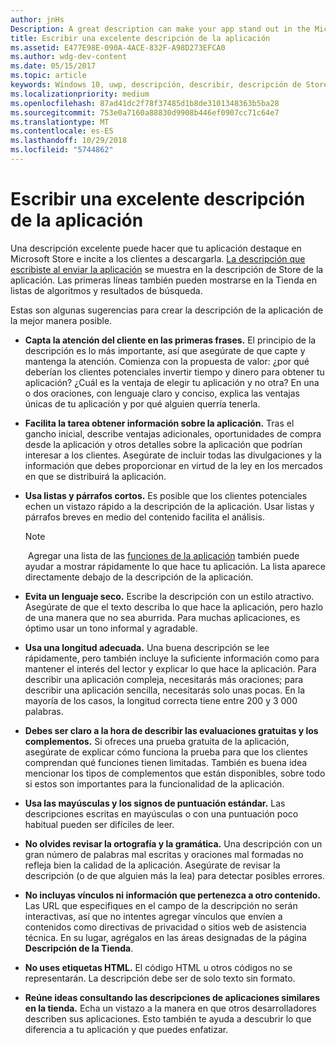```yaml
---
author: jnHs
Description: A great description can make your app stand out in the Microsoft Store and help encourage customers to download it.
title: Escribir una excelente descripción de la aplicación
ms.assetid: E477E98E-090A-4ACE-832F-A98D273EFCA0
ms.author: wdg-dev-content
ms.date: 05/15/2017
ms.topic: article
keywords: Windows 10, uwp, descripción, describir, descripción de Store, marketing
ms.localizationpriority: medium
ms.openlocfilehash: 87ad41dc2f78f37485d1b8de3101348363b5ba28
ms.sourcegitcommit: 753e0a7160a88830d9908b446ef0907cc71c64e7
ms.translationtype: MT
ms.contentlocale: es-ES
ms.lasthandoff: 10/29/2018
ms.locfileid: "5744862"
---
```

# <a name="write-a-great-app-description"></a>Escribir una excelente descripción de la aplicación


Una descripción excelente puede hacer que tu aplicación destaque en Microsoft Store e incite a los clientes a descargarla. [La descripción que escribiste al enviar la aplicación](create-app-store-listings.md#description) se muestra en la descripción de Store de la aplicación. Las primeras líneas también pueden mostrarse en la Tienda en listas de algoritmos y resultados de búsqueda.


Estas son algunas sugerencias para crear la descripción de la aplicación de la mejor manera posible.

-   **Capta la atención del cliente en las primeras frases.** El principio de la descripción es lo más importante, así que asegúrate de que capte y mantenga la atención. Comienza con la propuesta de valor: ¿por qué deberían los clientes potenciales invertir tiempo y dinero para obtener tu aplicación? ¿Cuál es la ventaja de elegir tu aplicación y no otra? En una o dos oraciones, con lenguaje claro y conciso, explica las ventajas únicas de tu aplicación y por qué alguien querría tenerla.
-   **Facilita la tarea obtener información sobre la aplicación.** Tras el gancho inicial, describe ventajas adicionales, oportunidades de compra desde la aplicación y otros detalles sobre la aplicación que podrían interesar a los clientes. Asegúrate de incluir todas las divulgaciones y la información que debes proporcionar en virtud de la ley en los mercados en que se distribuirá la aplicación.
-   **Usa listas y párrafos cortos.** Es posible que los clientes potenciales echen un vistazo rápido a la descripción de la aplicación. Usar listas y párrafos breves en medio del contenido facilita el análisis.

    > [!NOTE]
    > Agregar una lista de las [funciones de la aplicación](create-app-store-listings.md#app-features) también puede ayudar a mostrar rápidamente lo que hace tu aplicación. La lista aparece directamente debajo de la descripción de la aplicación.

-   **Evita un lenguaje seco.** Escribe la descripción con un estilo atractivo. Asegúrate de que el texto describa lo que hace la aplicación, pero hazlo de una manera que no sea aburrida. Para muchas aplicaciones, es óptimo usar un tono informal y agradable.
-   **Usa una longitud adecuada.** Una buena descripción se lee rápidamente, pero también incluye la suficiente información como para mantener el interés del lector y explicar lo que hace la aplicación. Para describir una aplicación compleja, necesitarás más oraciones; para describir una aplicación sencilla, necesitarás solo unas pocas. En la mayoría de los casos, la longitud correcta tiene entre 200 y 3 000 palabras.
-   **Debes ser claro a la hora de describir las evaluaciones gratuitas y los complementos.** Si ofreces una prueba gratuita de la aplicación, asegúrate de explicar cómo funciona la prueba para que los clientes comprendan qué funciones tienen limitadas. También es buena idea mencionar los tipos de complementos que están disponibles, sobre todo si estos son importantes para la funcionalidad de la aplicación.
-   **Usa las mayúsculas y los signos de puntuación estándar.** Las descripciones escritas en mayúsculas o con una puntuación poco habitual pueden ser difíciles de leer.
-   **No olvides revisar la ortografía y la gramática.** Una descripción con un gran número de palabras mal escritas y oraciones mal formadas no refleja bien la calidad de la aplicación. Asegúrate de revisar la descripción (o de que alguien más la lea) para detectar posibles errores.
-   **No incluyas vínculos ni información que pertenezca a otro contenido.** Las URL que especifiques en el campo de la descripción no serán interactivas, así que no intentes agregar vínculos que envíen a contenidos como directivas de privacidad o sitios web de asistencia técnica. En su lugar, agrégalos en las áreas designadas de la página **Descripción de la Tienda**.
-   **No uses etiquetas HTML.** El código HTML u otros códigos no se representarán. La descripción debe ser de solo texto sin formato.
-   **Reúne ideas consultando las descripciones de aplicaciones similares en la tienda.** Echa un vistazo a la manera en que otros desarrolladores describen sus aplicaciones. Esto también te ayuda a descubrir lo que diferencia a tu aplicación y que puedes enfatizar.

 

 




